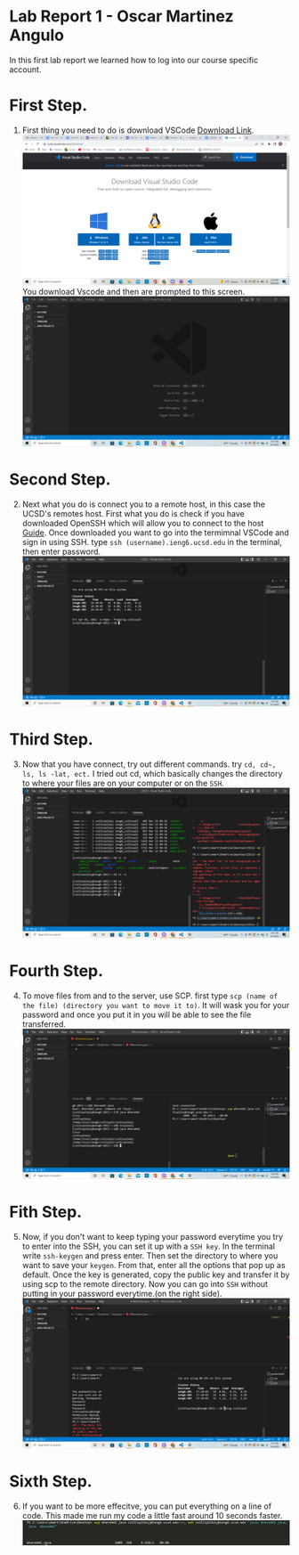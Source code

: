 # Lab Report 1 - Oscar Martinez Angulo
 
In this first lab report we learned how to log into our course specific account.
# First Step.
1. First thing you need to do is download VSCode [Download Link](https://code.visualstudio.com/). ![image](/images/image3.png)
You download Vscode and then are prompted to this screen.![image](/images/image4.png)
# Second Step.
2. Next what you do is connect you to a remote host, in this case the UCSD's remotes host.
First what you do is check if you have downloaded OpenSSH which will allow you to connect to the host [Guide](https://docs.microsoft.com/en-us/windows-server/administration/openssh/openssh_install_firstuse). 
Once downloaded you want to go into the termimnal VSCode and sign in using SSH. type ```ssh (username).ieng6.ucsd.edu``` in the terminal, then enter password. ![image](/images/image2.png)
# Third Step.
3. Now that you have connect, try out different commands. try ```cd, cd~, ls, ls -lat, ect.``` I tried out cd, which basically changes the directory to where your files are on your computer or on the ```SSH```. ![image](/images/image5.png)
# Fourth Step.
4. To move files from and to the server, use SCP. first type ```scp (name of the file) (directory you want to move it to)```. It will wask you for your password and once you put it in you will be able to see the file transferred. ![image](/images/image1.png)
# Fith Step.
5. Now, if you don't want to keep typing your password everytime you try to enter into the SSH, you can set it up with a ```SSH key```. In the terminal write ```ssh-keygen``` and press enter. Then set the directory to where you want to save your ```keygen```. From that, enter all the options that pop up as default. Once the key is generated, copy the public key and transfer it by using scp to the remote directory. Now you can go into ```SSH``` without putting in your password everytime.(on the right side). ![image](/images/image6.png)
# Sixth Step.
6. If you want to be more effecitve, you can put everything on a line of code. This made me run my code a little fast around 10 seconds faster.
![image](/images/images/Screenshot252.png)